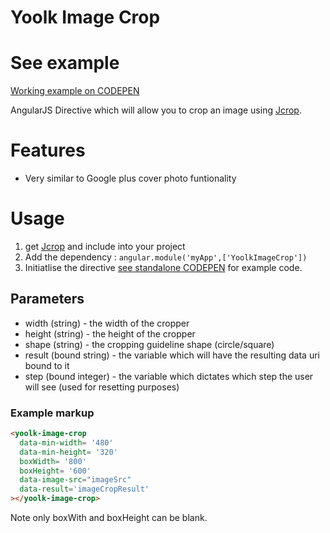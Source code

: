 Yoolk Image Crop
==================

# See example
[Working example on CODEPEN](http://codepen.io/simleap/pen/gbMrxd)

AngularJS Directive which will allow you to crop an image using [Jcrop](https://github.com/tapmodo/Jcrop).

# Features

* Very similar to Google plus cover photo funtionality

# Usage

1. get [Jcrop](https://github.com/tapmodo/Jcrop) and include into your project
2. Add the dependency : `angular.module('myApp',['YoolkImageCrop'])`
3. Initiatlise the directive [see standalone CODEPEN](http://codepen.io/simleap/pen/gbMrxd) for example code.

## Parameters

* width (string) - the width of the cropper
* height (string) - the height of the cropper
* shape (string) - the cropping guideline shape (circle/square)
* result (bound string) - the variable which will have the resulting data uri bound to it
* step (bound integer) - the variable which dictates which step the user will see (used for resetting purposes)

### Example markup
```html
<yoolk-image-crop
  data-min-width= '480'
  data-min-height= '320'
  boxWidth= '800'
  boxHeight= '600'
  data-image-src="imageSrc"
  data-result='imageCropResult'
></yoolk-image-crop>
```
Note only boxWith and boxHeight can be blank.